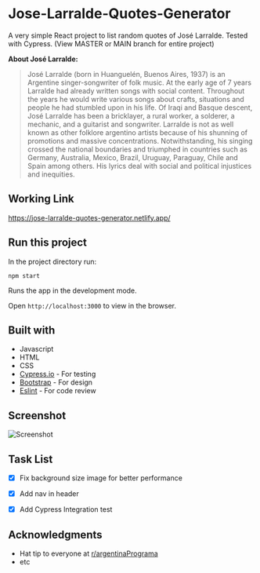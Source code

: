 # Jose-Larralde-Quotes-Generator
A very simple React project to list random quotes of José Larralde.
Tested with Cypress. (View MASTER or MAIN branch for entire project)

**About José Larralde:**

>José Larralde (born in Huanguelén, Buenos Aires, 1937) is an Argentine singer-songwriter of folk music.
>At the early age of 7 years Larralde had already written songs with social content. Throughout the years he would write various songs about crafts, situations and people he had stumbled upon in his life. Of Iraqi and Basque descent, José Larralde has been a bricklayer, a rural worker, a solderer, a mechanic, and a guitarist and songwriter.
>Larralde is not as well known as other folklore argentino artists because of his shunning of promotions and massive concentrations. Notwithstanding, his singing crossed the national boundaries and triumphed in countries such as Germany, Australia, Mexico, Brazil, Uruguay, Paraguay, Chile and Spain among others. His lyrics deal with social and political injustices and inequities.

## Working Link
https://jose-larralde-quotes-generator.netlify.app/

## Run this project
In the project directory run:
```
npm start
```
Runs the app in the development mode.

Open ```http://localhost:3000``` to view in the browser.

## Built with
* Javascript
* HTML
* CSS 
* [Cypress.io](https://www.cypress.io/) - For testing
* [Bootstrap](https://getbootstrap.com/) - For design
* [Eslint](https://eslint.org/) - For code review

## Screenshot
![Screenshot](https://i.imgur.com/iIiqZKU.png)

## Task List
- [x] Fix background size image for better performance
- [x] Add nav in header
- [x] Add Cypress Integration test


## Acknowledgments
* Hat tip to everyone at [r/argentinaPrograma](https://argentinaprograma.com/)
* etc
